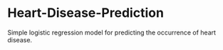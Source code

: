 # Heart-Disease-Prediction
Simple logistic regression model for predicting the occurrence of heart disease.
